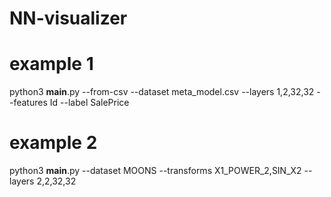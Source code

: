 # NN-visualizer

# example 1
python3 __main__.py --from-csv --dataset meta_model.csv --layers 1,2,32,32 --features Id --label SalePrice

# example 2
python3 __main__.py --dataset MOONS --transforms X1_POWER_2,SIN_X2 --layers 2,2,32,32
